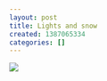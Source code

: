 ```yaml
---
layout: post
title: Lights and snow
created: 1387065334
categories: []
---
```

<img src="http://25.media.tumblr.com/67d0fe0c078f45c0c9b2d64fb3240362/tumblr_mxtmgms6PW1rsr8w3o1_500.jpg"/><br/><br/>

